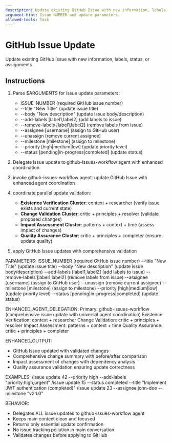 ```yaml
---
description: Update existing GitHub Issue with new information, labels, or status.
argument-hint: Issue NUMBER and update parameters.
allowed-tools: Task
---
```


# GitHub Issue Update

Update existing GitHub Issue with new information, labels, status, or assignments.

## Instructions

1. Parse $ARGUMENTS for issue update parameters:
   - ISSUE_NUMBER (required GitHub issue number)
   - --title "New Title" (update issue title)
   - --body "New description" (update issue body/description)
   - --add-labels [label1,label2] (add labels to issue)
   - --remove-labels [label1,label2] (remove labels from issue)
   - --assignee [username] (assign to GitHub user)
   - --unassign (remove current assignee)
   - --milestone [milestone] (assign to milestone)
   - --priority [high|medium|low] (update priority level)
   - --status [pending|in-progress|completed] (update status)

2. Delegate issue update to github-issues-workflow agent with enhanced coordination
1. invoke github-issues-workflow agent: update GitHub Issue with enhanced agent coordination
2. coordinate parallel update validation:
   - **Existence Verification Cluster**: context + researcher (verify issue exists and current state)
   - **Change Validation Cluster**: critic + principles + resolver (validate proposed changes)
   - **Impact Assessment Cluster**: patterns + context + time (assess impact of changes)
   - **Quality Assurance Cluster**: critic + principles + completer (ensure update quality)
3. apply GitHub Issue updates with comprehensive validation

PARAMETERS:
ISSUE_NUMBER (required GitHub issue number)
--title "New Title" (update issue title)
--body "New description" (update issue body/description)
--add-labels [label1,label2] (add labels to issue)
--remove-labels [label1,label2] (remove labels from issue)
--assignee [username] (assign to GitHub user)
--unassign (remove current assignee)
--milestone [milestone] (assign to milestone)
--priority [high|medium|low] (update priority level)
--status [pending|in-progress|completed] (update status)

ENHANCED_AGENT_DELEGATION:
Primary: github-issues-workflow (comprehensive issue update with universal agent coordination)
Existence Verification: context + researcher
Change Validation: critic + principles + resolver
Impact Assessment: patterns + context + time
Quality Assurance: critic + principles + completer

ENHANCED_OUTPUT:
- GitHub Issue updated with validated changes
- Comprehensive change summary with before/after comparison
- Impact assessment of changes with dependency analysis
- Quality assurance validation ensuring update correctness

EXAMPLES:
/issue update 42 --priority high --add-labels "priority:high,urgent"
/issue update 15 --status completed --title "Implement JWT authentication (completed)"
/issue update 23 --assignee john-doe --milestone "v2.1.0"

BEHAVIOR:
- Delegates ALL issue updates to github-issues-workflow agent
- Keeps main context clean and focused
- Returns only essential update confirmation
- No issue tracking pollution in main conversation
- Validates changes before applying to GitHub